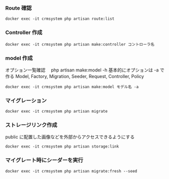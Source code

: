 ### Route 確認

```
docker exec -it crmsystem php artisan route:list
```

### Controller 作成

```
docker exec -it crmsystem php artisan make:controller コントローラ名
```

### model 作成

オプション一覧確認　 php artisan make:model -h
基本的にオプションは -a で作る
Model, Factory, Migration, Seeder, Request, Controller, Policy

```
docker exec -it crmsystem php artisan make:model モデル名 -a
```

### マイグレーション

```
docker exec -it crmsystem php artisan migrate
```

### ストレージリンク作成

public に配置した画像などを外部からアクセスできるようにする

```
docker exec -it crmsystem php artisan storage:link
```

### マイグレート時にシーダーを実行

```
docker exec -it crmsystem php artisan migrate:fresh --seed
```
